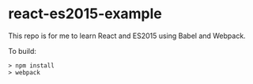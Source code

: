 # react-es2015-example
This repo is for me to learn React and ES2015 using Babel and Webpack.

To build:

```
> npm install
> webpack
```
